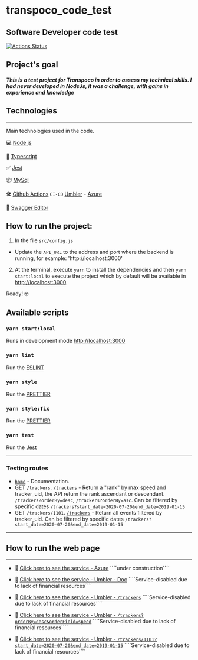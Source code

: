 # transpoco_code_test

## Software Developer code test

[![Actions Status](https://github.com/mariolfvilela/transpoco_code_test/workflows/workflow%20Transpoco%20code%20test/badge.svg)](https://github.com/mariolfvilela/transpoco_code_test/actions)

## Project's goal

##### This is a test project for Transpoco in order to assess my technical skills. I had never developed in NodeJs, it was a challenge, with gains in experience and knowledge

## Technologies

---

Main technologies used in the code.

💻 [Node.js](https://nodejs.org/)

🧰 [Typescript](https://www.typescriptlang.org/)

✅ [Jest](https://jestjs.io/)

📦 [MySql](https://www.npmjs.com/package/mysql2)

🛠 [Github Actions](https://github.com/features/actions) `CI-CD` [Umbler](http://transpoco-code-test-com.umbler.net/)  - [Azure](https://transpoco.azurewebsites.net/trackers) 

📝 [Swagger Editor](http://editor.swagger.io/)

## How to run the project:

1. In the file `src/config.js`

- Update the `API_URL` to the address and port where the backend is running, for example: 'http://localhost:3000'

2. At the terminal, execute `yarn` to install the dependencies and then `yarn start:local` to execute the project which by default will be available in [http://localhost:3000](http://localhost:3000).

Ready! 🤓

## Available scripts

### `yarn start:local`

Runs in development mode [http://localhost:3000](http://localhost:3000)

### `yarn lint`

Run the [ESLINT](https://eslint.org/) <br />

### `yarn style`

Run the [PRETTIER](https://prettier.io/) <br />

### `yarn style:fix`

Run the [PRETTIER](https://prettier.io/) <br />

### `yarn test`

Run the [Jest](https://jestjs.io/) <br />

---
### Testing routes

- [`home`](http://localhost:3000/) - Documentation.
- GET `/trackers`. [`/trackers`](http://localhost:3000/trackers) - Return a "rank" by max speed and tracker_uid, the API return the rank ascendant or descendant. `/trackers?orderBy=desc`, `/trackers?orderBy=asc`. Can be filtered by specific dates `/trackers?start_date=2020-07-20&end_date=2019-01-15`
- GET `/trackers/1101`. [`/trackers`](http://localhost:3000/trackers/1101) - Return all events filtered by tracker_uid. Can be filtered by specific dates `/trackers?start_date=2020-07-20&end_date=2019-01-15`

---

## How to run the web page

---

- 🔗 [Click here to see the service - Azure](https://transpoco.azurewebsites.net/trackers) ´´´´under construction´´´´

- 🔗 [Click here to see the service - Umbler - Doc](https://transpoco-code-test-com.umbler.net/) ´´´´Service-disabled due to lack of financial resources´´´´ 

- 🔗 [Click here to see the service - Umbler - `/trackers`](https://transpoco-code-test-com.umbler.net/trackers) ´´´´Service-disabled due to lack of financial resources´´´´

- 🔗 [Click here to see the service - Umbler - `/trackers?orderBy=desc&orderField=speed`](https://transpoco-code-test-com.umbler.net/trackers?orderBy=desc&orderField=speed) ´´´´Service-disabled due to lack of financial resources´´´´

- 🔗 [Click here to see the service - Umbler - `/trackers/1101?start_date=2020-07-20&end_date=2019-01-15`](https://transpoco-code-test-com.umbler.net/trackers/1101?start_date=2020-07-20&end_date=2019-01-15) ´´´´Service-disabled due to lack of financial resources´´´´
